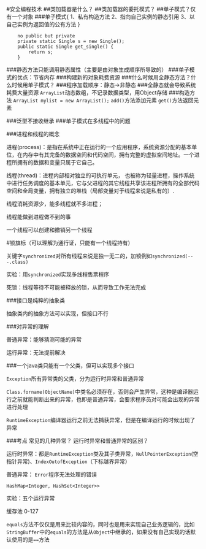 #安全编程技术
##类加载器是什么？
##类加载器的委托模式？
##单子模式？仅有一个对象
###单子模式{
1、私有构造方法
2、指向自己实例的静态引用
3、以自己实例为返回值的公有方法
}
```
    no public but private
    private static Single s = new Single();
    public static Single get_single() {
        return s;
    }  
```
###静态方法只能调用静态属性（主要是由对象生成顺序所导致的）
###单子模式的优点：节省内存
###构建新的对象耗费资源
###什么时候用全静态方法？什么时候用单子模式？
###程序加载顺序：静态->非静态
###全静态就会导致系统耗费大量资源
```ArrayList```动态数组，不记录数据类型，用Object存储
###构造方法
```ArrayList mylist = new ArrayList();```
```add()```方法添加元素
```get()```方法返回元素

###泛型不接收继承
###单子模式在多线程中的问题

###进程和线程的概念

进程(process)：是指在系统中正在运行的一个应用程序，系统资源分配的基本单位，在内存中有其完备的数据空间和代码空间，拥有完整的虚拟空间地址。一个进程所拥有的数据和变量只属于它自己。

线程(thread)：进程内部相对独立的可执行单元， 也被称为轻量进程，操作系统中进行任务调度的基本单元，它与父进程的其它线程共享该进程所拥有的全部代码空间和全局变量，拥有独立的堆栈（局部变量对于线程来说是私有的）.

线程消耗资源少，能多线程就不多进程；

线程能做到进程做不到的事

一个线程可以创建和撤销另一个线程

#锁旗标（可以理解为通行证，只能有一个线程持有）

关键字```synchronized```对所有线程来说是独一无二的，加锁例如```synchronized(---.class)```

实验：用```synchronized```实现多线程售票程序


死锁：线程等待不可能被释放的锁，从而导致工作无法完成

###接口是纯粹的抽象类

抽象类内的抽象方法可以实现，但接口不行

###对异常的理解

普通异常：能够猜测可能的异常

运行异常：无法提前解决

###一个java类只能有一个父类，但可以实现多个接口

```Exception```所有异常类的父类，分为运行时异常和普通异常

```Class.forname(ObjectName)```中类名必须存在，否则会产生异常，这种是编译器运行之前就能判断出来的异常，也即是普通异常，会要求程序员对可能会出现的异常进行处理

```RuntimeException```编译器运行之前无法捕获异常，但是在编译运行的时候出现了异常

###考点
常见的几种异常？
运行时异常和普通异常的区别？

运行时异常：都是```RuntimeException```类及其子类异常，```NullPointerException```(空指针异常)、```IndexOutofException```（下标越界异常）

普通异常：
```Error```程序无法处理的错误

```HashMap<Integer, HashSet<Integer>>```

实验：五个运行异常

缓存池 0-127

```equals```方法不仅仅是用来比较内容的，同时也是用来实现自己业务逻辑的，比如```StringBuffer```中的```equals```的方法是从```Object```中继承的，如果没有自己实现的话默认使用的是```==```方法









